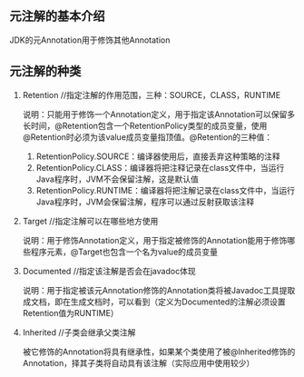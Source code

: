 ## 元注解的基本介绍

JDK的元Annotation用于修饰其他Annotation

## 元注解的种类

1. Retention //指定注解的作用范围，三种：SOURCE，CLASS，RUNTIME
   
   说明：只能用于修饰一个Annotation定义，用于指定该Annotation可以保留多长时间，@Retention包含一个RetentionPolicy类型的成员变量，使用@Retention时必须为该value成员变量指顶值。@Retention的三种值：
   1. RetentionPolicy.SOURCE：编译器使用后，直接丢弃这种策略的注释
   2. RetentionPolicy.CLASS：编译器将把注释记录在class文件中，当运行Java程序时，JVM不会保留注解，这是默认值
   3. RetentionPolicy.RUNTIME：编译器将把注解记录在class文件中，当运行Java程序时，JVM会保留注解，程序可以通过反射获取该注释
2. Target //指定注解可以在哪些地方使用
   
   说明：用于修饰Annotation定义，用于指定被修饰的Annotation能用于修饰哪些程序元素，@Target也包含一个名为value的成员变量
3. Documented //指定该注解是否会在javadoc体现
   
   说明：用于指定被该元Annotation修饰的Annotation类将被Javadoc工具提取成文档，即在生成文档时，可以看到（定义为Documented的注解必须设置Retention值为RUNTIME）
4. Inherited //子类会继承父类注解
   
   被它修饰的Annotation将具有继承性，如果某个类使用了被@Inherited修饰的Annotation，择其子类将自动具有该注解（实际应用中使用较少）